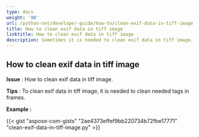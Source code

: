 ```yaml
---
type: docs
weight: '90'
url: /python-net/developer-guide/how-to/clean-exif-data-in-tiff-image
title: How to clean exif data in tiff image
linktitle: How to clean exif data in tiff image
description: Sometimes it is needed to clean exif data in tiff image.
---
```


**How to clean exif data in tiff image**
-----------------------------------------

**Issue** : How to clean exif data in tiff image.

**Tips** : To clean exif data in tiff image, it is needed to clean needed tags in frames.

**Example :**

{{< gist "aspose-com-gists" "2ae4373effef9bb220734b72fbe17771" "clean-exif-data-in-tiff-image.py" >}}
